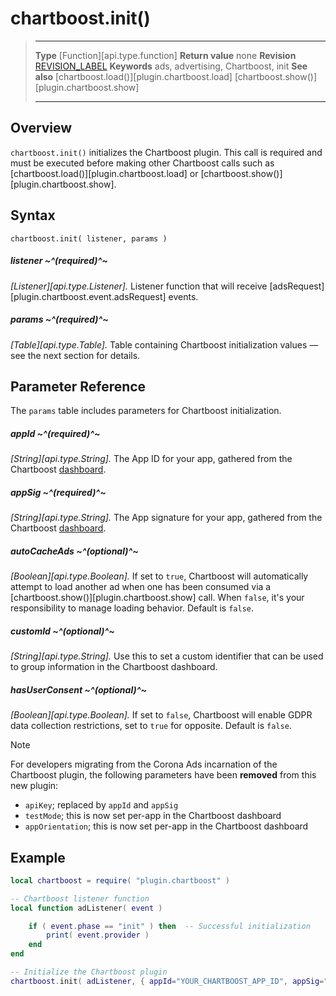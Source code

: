 # chartboost.init()

> --------------------- ------------------------------------------------------------------------------------------
> __Type__              [Function][api.type.function]
> __Return value__		none
> __Revision__          [REVISION_LABEL](REVISION_URL)
> __Keywords__          ads, advertising, Chartboost, init
> __See also__			[chartboost.load()][plugin.chartboost.load]
>						[chartboost.show()][plugin.chartboost.show]
> --------------------- ------------------------------------------------------------------------------------------


## Overview

`chartboost.init()` initializes the Chartboost plugin. This call is required and must be executed before making other Chartboost calls such as [chartboost.load()][plugin.chartboost.load] or [chartboost.show()][plugin.chartboost.show].


## Syntax

	chartboost.init( listener, params )

##### listener ~^(required)^~
_[Listener][api.type.Listener]._ Listener function that will receive [adsRequest][plugin.chartboost.event.adsRequest] events.

##### params ~^(required)^~
_[Table][api.type.Table]._ Table containing Chartboost initialization values — see the next section for details.


## Parameter Reference

The `params` table includes parameters for Chartboost initialization.

##### appId ~^(required)^~
_[String][api.type.String]._ The App ID for your app, gathered from the Chartboost [dashboard](https://www.chartboost.com/).

##### appSig ~^(required)^~
_[String][api.type.String]._ The App signature for your app, gathered from the Chartboost [dashboard](https://www.chartboost.com/).

##### autoCacheAds ~^(optional)^~
_[Boolean][api.type.Boolean]._ If set to `true`, Chartboost will automatically attempt to load another ad when one has been consumed via a [chartboost.show()][plugin.chartboost.show] call. When `false`, it's your responsibility to manage loading behavior. Default is `false`.

##### customId ~^(optional)^~
_[String][api.type.String]._ Use this to set a custom identifier that can be used to group information in the Chartboost dashboard.

##### hasUserConsent ~^(optional)^~
_[Boolean][api.type.Boolean]._ If set to `false`, Chartboost will enable GDPR data collection restrictions, set to `true` for opposite. Default is `false`.

<div class="guide-notebox">
<div class="notebox-title">Note</div>

For developers migrating from the Corona Ads incarnation of the Chartboost plugin, the following parameters have been __removed__ from this new plugin:

* `apiKey`; replaced by `appId` and `appSig`
* `testMode`; this is now set per-app in the Chartboost dashboard
* `appOrientation`; this is now set per-app in the Chartboost dashboard

</div>

## Example

``````lua
local chartboost = require( "plugin.chartboost" )

-- Chartboost listener function
local function adListener( event )

	if ( event.phase == "init" ) then  -- Successful initialization
		print( event.provider )
	end
end

-- Initialize the Chartboost plugin
chartboost.init( adListener, { appId="YOUR_CHARTBOOST_APP_ID", appSig="YOUR_CHARTBOOST_APP_SIGNATURE" } )
``````

